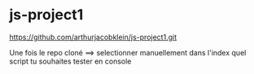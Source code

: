 # js-project1

https://github.com/arthurjacobklein/js-project1.git

Une fois le repo cloné
==> selectionner manuellement dans l'index quel script tu souhaites tester en console

